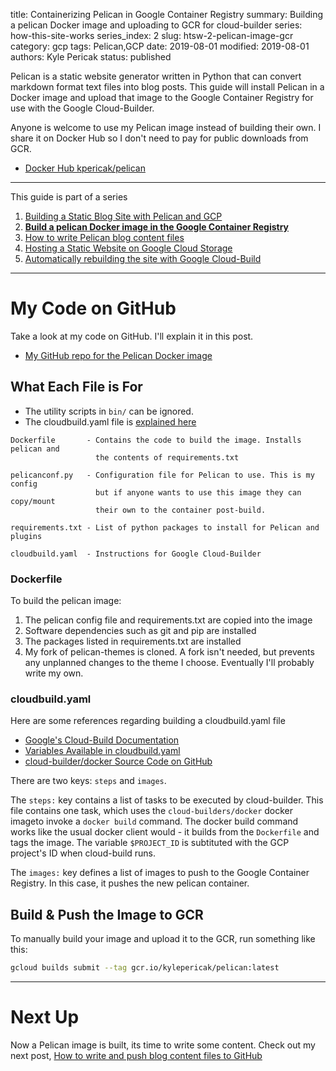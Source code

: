 title: Containerizing Pelican in Google Container Registry
summary: Building a pelican Docker image and uploading to GCR for cloud-builder
series: how-this-site-works
series_index: 2
slug: htsw-2-pelican-image-gcr
category: gcp
tags: Pelican,GCP
date: 2019-08-01
modified: 2019-08-01
authors: Kyle Pericak
status: published


Pelican is a static website generator written in Python that can convert
markdown format text files into blog posts. This guide will install Pelican in
a Docker image and upload that image to the Google Container Registry for use
with the Google Cloud-Builder.

Anyone is welcome to use my Pelican image instead of building their own.
I share it on Docker Hub so I don't need to pay for public downloads from GCR.

- [Docker Hub kpericak/pelican](https://cloud.docker.com/u/kpericak/repository/docker/kpericak/pelican)

---

This guide is part of a series

1. [Building a Static Blog Site with Pelican and GCP](/htsw-1-intro.html)
1. **[Build a pelican Docker image in the Google Container Registry](/htsw-2-pelican-image-gcr.html)**
1. [How to write Pelican blog content files](/htsw-3-write-pelican-post.html)
1. [Hosting a Static Website on Google Cloud Storage](/htsw-4-gcs-static-website.html)
1. [Automatically rebuilding the site with Google Cloud-Build](/htsw-5-cloud-build-static-site.html)


---


# My Code on GitHub
Take a look at my code on GitHub. I'll explain it in this post.

- [My GitHub repo for the Pelican Docker image](https://github.com/kylep/pelican)


## What Each File is For

- The utility scripts in `bin/` can be ignored.
- The cloudbuild.yaml file is [explained here](/cloud-build-static-site.html)

```text
Dockerfile       - Contains the code to build the image. Installs pelican and
                   the contents of requirements.txt

pelicanconf.py   - Configuration file for Pelican to use. This is my config
                   but if anyone wants to use this image they can copy/mount
                   their own to the container post-build.

requirements.txt - List of python packages to install for Pelican and plugins

cloudbuild.yaml  - Instructions for Google Cloud-Builder
```

### Dockerfile
To build the pelican image:

1. The pelican config file and requirements.txt are copied into the image
1. Software dependencies such as git and pip are installed
1. The packages listed in requirements.txt are installed
1. My fork of pelican-themes is cloned. A fork isn't needed, but prevents any
   unplanned changes to the theme I choose. Eventually I'll probably write my
   own.


### cloudbuild.yaml

Here are some references regarding building a cloudbuild.yaml file

- [Google's Cloud-Build Documentation](https://cloud.google.com/cloud-build/docs/build-config)
- [Variables Available in cloudbuild.yaml](https://cloud.google.com/cloud-build/docs/configuring-builds/substitute-variable-values)
- [cloud-builder/docker Source Code on GitHub](ttps://github.com/GoogleCloudPlatform/cloud-builders/tree/master/docker)

There are two keys: `steps` and `images`.

The `steps:` key contains a list of tasks to be executed by cloud-builder.
This file contains one task, which uses the `cloud-builders/docker` docker
imageto invoke a `docker build` command. The docker build command works like
the usual docker client would - it builds from the `Dockerfile` and tags the
image. The variable `$PROJECT_ID` is subtituted with the GCP project's ID when
cloud-build runs.

The `images:` key defines a list of images to push to the Google Container
Registry. In this case, it pushes the new pelican container.


## Build & Push the Image to GCR
To manually build your image and upload it to the GCR, run something like this:
```bash
gcloud builds submit --tag gcr.io/kylepericak/pelican:latest
```


---


# Next Up
Now a Pelican image is built, its time to write some content. Check out my next
post, [How to write and push blog content files to GitHub](/htsw-3-write-pelican-post.html)
